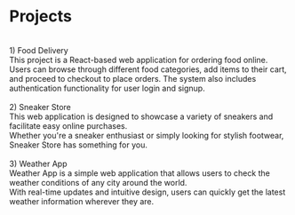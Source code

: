 # Projects
<br>
1) Food Delivery<br>
      This project is a React-based web application for ordering food online. Users can browse through different food categories, add items to their cart,<br>
      and proceed to checkout to place orders. The system also includes authentication functionality for user login and signup.<br>
<br>
2) Sneaker Store<br>
      This web application is designed to showcase a variety of sneakers and facilitate easy online purchases.<br>
Whether you're a sneaker enthusiast or simply looking for stylish footwear, Sneaker Store has something for you.<br>
<br>
3) Weather App<br>
      Weather App is a simple web application that allows users to check the weather conditions of any city around the world.<br>
With real-time updates and intuitive design, users can quickly get the latest weather information wherever they are.<br>
<br>
